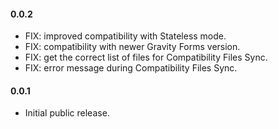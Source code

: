 #### 0.0.2
* FIX: improved compatibility with Stateless mode.
* FIX: compatibility with newer Gravity Forms version.
* FIX: get the correct list of files for Compatibility Files Sync.
* FIX: error message during Compatibility Files Sync.

#### 0.0.1
* Initial public release.
